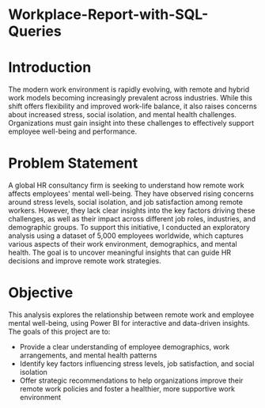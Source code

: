 # Workplace-Report-with-SQL-Queries
# Introduction
The modern work environment is rapidly evolving, with remote and hybrid work models becoming increasingly prevalent across industries. While this shift offers flexibility and improved work-life balance, it also raises concerns about increased stress, social isolation, and mental health challenges. Organizations must gain insight into these challenges to effectively support employee well-being and performance.
# Problem Statement
A global HR consultancy firm is seeking to understand how remote work affects employees' mental well-being. They have observed rising concerns around stress levels, social isolation, and job satisfaction among remote workers. However, they lack clear insights into the key factors driving these challenges, as well as their impact across different job roles, industries, and demographic groups. To support this initiative, I conducted an exploratory analysis using a dataset of 5,000 employees worldwide, which captures various aspects of their work environment, demographics, and mental health. The goal is to uncover meaningful insights that can guide HR decisions and improve remote work strategies.
# Objective
This analysis explores the relationship between remote work and employee mental well-being, using Power BI for interactive and data-driven insights.
The goals of this project are to:
- Provide a clear understanding of employee demographics, work arrangements, and mental health patterns
- Identify key factors influencing stress levels, job satisfaction, and social isolation
- Offer strategic recommendations to help organizations improve their remote work policies and foster a healthier, more supportive work environment
